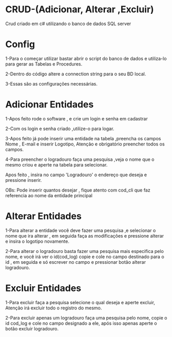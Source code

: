 # CRUD-(Adicionar, Alterar ,Excluir)    

Crud criado em c# utilizando o banco de dados SQL server   

# Config   

1-Para o começar utilizar bastar abrir o script do banco de dados e utiliza-lo para gerar as Tabelas e Procedures. 

2-Dentro do código altere a connection string para o seu BD local. 

3-Essas são as configurações necessárias. 

# Adicionar Entidades 

1-Apos feito rode o software , e crie um login e senha em cadastrar 

2-Com os login e senha criado ,utilize-o para logar. 

3-Apos feito já pode inserir uma entidade na tabela ,preencha os campos Nome , E-mail e inserir Logotipo, Atenção e obrigatório preencher todos os campos. 

4-Para preencher o logradouro faça uma pesquisa ,veja o nome que o mesmo criou e aperte na tabela para selecionar. 

  Apos feito , insira no campo 'Logradouro' o endereço que deseja e pressione inserir. 

  OBs: Pode inserir quantos desejar , fique atento com cod_cli que faz referencia ao nome da entidade principal   

# Alterar Entidades    

1-Para alterar a entidade você deve fazer uma pesquisa ,e selecionar o nome que ira alterar , em seguida faça as modificações e pressione alterar e insira o logotipo novamente.

2-Para alterar o logradouro basta fazer uma pesquisa mais especifica pelo nome, e você irá ver o id(cod_log) copie e cole no campo destinado para o id , em seguida e só escrever no campo e pressionar botão alterar logradouro.   

# Excluir Entidades   

1-Para excluir faça a pesquisa selecione o qual deseja e aperte excluir, Atenção irá excluir todo o registro do mesmo.   

2-Para excluir apenas um logradouro faça uma pesquisa pelo nome, copie o id cod_log e cole no campo designado a ele, após isso apenas aperte o botão excluir logradouro. 
